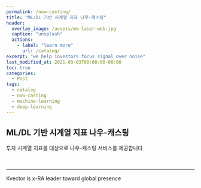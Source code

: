 ```yaml
---
permalink: /now-casting/
title: "ML/DL 기반 시계열 지표 나우-캐스팅"
header:
  overlay_image: /assets/mm-laser-web.jpg
  caption: "unsplash"
  actions:
    - label: "learn more"
      url: /catalog/
excerpt: "we help investors focus signal over noise"
last_modified_at: 2021-03-03T00:00:00-00:00
toc: true
categories:
  - Post
tags:
  - catalog
  - now-casting
  - machine-learning
  - deep-learning
---
```


## ML/DL 기반 시계열 지표 나우-캐스팅

투자 시계열 지표를 대상으로 나우-캐스팅 서비스를 제공합니다 <br/><br/><br/>




---
Kvector is x-RA leader toward global presence
